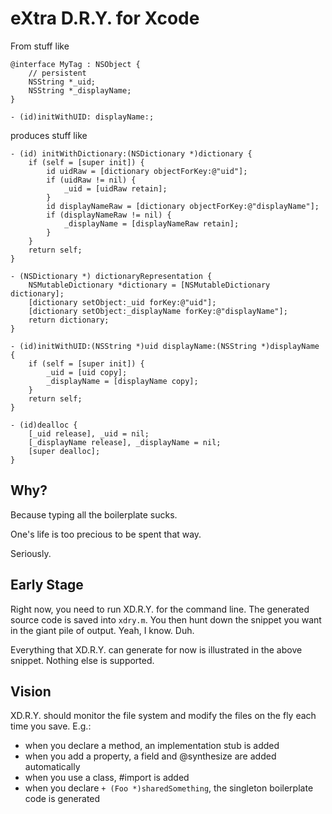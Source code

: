 eXtra D.R.Y. for Xcode
======================

From stuff like

    @interface MyTag : NSObject {
    	// persistent
    	NSString *_uid;
    	NSString *_displayName;
    }

    - (id)initWithUID: displayName:;

produces stuff like

    - (id) initWithDictionary:(NSDictionary *)dictionary {
        if (self = [super init]) {
            id uidRaw = [dictionary objectForKey:@"uid"];
            if (uidRaw != nil) {
                _uid = [uidRaw retain];
            }
            id displayNameRaw = [dictionary objectForKey:@"displayName"];
            if (displayNameRaw != nil) {
                _displayName = [displayNameRaw retain];
            }
        }
        return self;
    }

    - (NSDictionary *) dictionaryRepresentation {
        NSMutableDictionary *dictionary = [NSMutableDictionary dictionary];
        [dictionary setObject:_uid forKey:@"uid"];
        [dictionary setObject:_displayName forKey:@"displayName"];
        return dictionary;
    }

    - (id)initWithUID:(NSString *)uid displayName:(NSString *)displayName {
        if (self = [super init]) {
            _uid = [uid copy];
            _displayName = [displayName copy];
        }
        return self;
    }

    - (id)dealloc {
        [_uid release], _uid = nil;
        [_displayName release], _displayName = nil;
        [super dealloc];
    }


Why?
----

Because typing all the boilerplate sucks.

One's life is too precious to be spent that way.

Seriously.


Early Stage
-----------

Right now, you need to run XD.R.Y. for the command line. The generated source code is saved into `xdry.m`.
You then hunt down the snippet you want in the giant pile of output. Yeah, I know. Duh.

Everything that XD.R.Y. can generate for now is illustrated in the above snippet. Nothing else is supported.


Vision
------

XD.R.Y. should monitor the file system and modify the files on the fly each time you save. E.g.:

* when you declare a method, an implementation stub is added
* when you add a property, a field and @synthesize are added automatically
* when you use a class, #import is added
* when you declare `+ (Foo *)sharedSomething`, the singleton boilerplate code is generated
